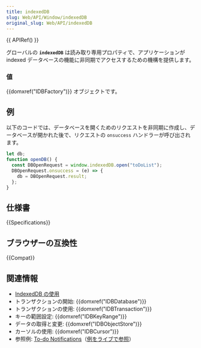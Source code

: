 ```yaml
---
title: indexedDB
slug: Web/API/Window/indexedDB
original_slug: Web/API/indexedDB
---
```


{{ APIRef() }}

グローバルの **`indexedDB`** は読み取り専用プロパティで、アプリケーションが indexed データベースの機能に非同期でアクセスするための機構を提供します。

### 値

{{domxref("IDBFactory")}} オブジェクトです。

## 例

以下のコードでは、データベースを開くためのリクエストを非同期に作成し、データベースが開かれた後で、リクエストの `onsuccess` ハンドラーが呼び出されます。

```js
let db;
function openDB() {
  const DBOpenRequest = window.indexedDB.open("toDoList");
  DBOpenRequest.onsuccess = (e) => {
    db = DBOpenRequest.result;
  };
}
```

## 仕様書

{{Specifications}}

## ブラウザーの互換性

{{Compat}}

## 関連情報

- [IndexedDB の使用](/ja/docs/Web/API/IndexedDB_API/Using_IndexedDB)
- トランザクションの開始: {{domxref("IDBDatabase")}}
- トランザクションの使用: {{domxref("IDBTransaction")}}
- キーの範囲設定: {{domxref("IDBKeyRange")}}
- データの取得と変更: {{domxref("IDBObjectStore")}}
- カーソルの使用: {{domxref("IDBCursor")}}
- 参照例: [To-do Notifications](https://github.com/mdn/dom-examples/tree/main/to-do-notifications)（[例をライブで参照](https://mdn.github.io/dom-examples/to-do-notifications/)）

